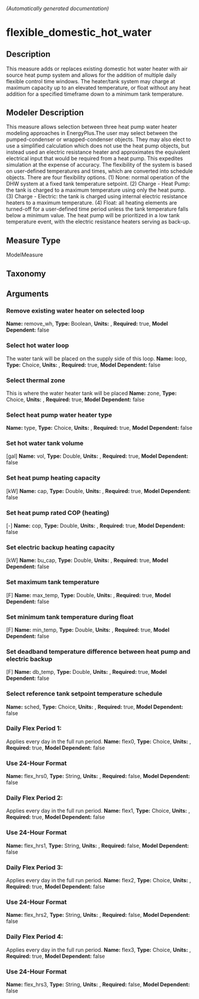 

###### (Automatically generated documentation)

# flexible_domestic_hot_water

## Description
This measure adds or replaces existing domestic hot water heater with air source heat pump system and allows for the addition of multiple daily flexible control time windows. The heater/tank system may charge at maximum capacity up to an elevated temperature, or float without any heat addition for a specified timeframe down to a minimum tank temperature.

## Modeler Description
This measure allows selection between three heat pump water heater modeling approaches in EnergyPlus.The user may select between the pumped-condenser or wrapped-condenser objects. They may also elect to use a simplified calculation which does not use the heat pump objects, but instead used an electric resistance heater and approximates the equivalent electrical input that would be required from a heat pump. This expedites simulation at the expense of accuracy. 
The flexibility of the system is based on user-defined temperatures and times, which are converted into schedule objects. There are four flexibility options. (1) None: normal operation of the DHW system at a fixed tank temperature setpoint. (2) Charge - Heat Pump: the tank is charged to a maximum temperature using only the heat pump. (3) Charge - Electric: the tank is charged using internal electric resistance heaters to a maximum temperature. (4) Float: all heating elements are turned-off for a user-defined time period unless the tank temperature falls below a minimum value. The heat pump will be prioritized in a low tank temperature event, with the electric resistance heaters serving as back-up. 


## Measure Type
ModelMeasure

## Taxonomy


## Arguments


### Remove existing water heater on selected loop

**Name:** remove_wh,
**Type:** Boolean,
**Units:** ,
**Required:** true,
**Model Dependent:** false

### Select hot water loop
The water tank will be placed on the supply side of this loop.
**Name:** loop,
**Type:** Choice,
**Units:** ,
**Required:** true,
**Model Dependent:** false

### Select thermal zone
This is where the water heater tank will be placed
**Name:** zone,
**Type:** Choice,
**Units:** ,
**Required:** true,
**Model Dependent:** false

### Select heat pump water heater type

**Name:** type,
**Type:** Choice,
**Units:** ,
**Required:** true,
**Model Dependent:** false

### Set hot water tank volume
[gal]
**Name:** vol,
**Type:** Double,
**Units:** ,
**Required:** true,
**Model Dependent:** false

### Set heat pump heating capacity
[kW]
**Name:** cap,
**Type:** Double,
**Units:** ,
**Required:** true,
**Model Dependent:** false

### Set heat pump rated COP (heating)
[-]
**Name:** cop,
**Type:** Double,
**Units:** ,
**Required:** true,
**Model Dependent:** false

### Set electric backup heating capacity
[kW]
**Name:** bu_cap,
**Type:** Double,
**Units:** ,
**Required:** true,
**Model Dependent:** false

### Set maximum tank temperature
[F]
**Name:** max_temp,
**Type:** Double,
**Units:** ,
**Required:** true,
**Model Dependent:** false

### Set minimum tank temperature during float
[F]
**Name:** min_temp,
**Type:** Double,
**Units:** ,
**Required:** true,
**Model Dependent:** false

### Set deadband temperature difference between heat pump and electric backup
[F]
**Name:** db_temp,
**Type:** Double,
**Units:** ,
**Required:** true,
**Model Dependent:** false

### Select reference tank setpoint temperature schedule

**Name:** sched,
**Type:** Choice,
**Units:** ,
**Required:** true,
**Model Dependent:** false

### Daily Flex Period 1:
Applies every day in the full run period.
**Name:** flex0,
**Type:** Choice,
**Units:** ,
**Required:** true,
**Model Dependent:** false

### Use 24-Hour Format

**Name:** flex_hrs0,
**Type:** String,
**Units:** ,
**Required:** false,
**Model Dependent:** false

### Daily Flex Period 2:
Applies every day in the full run period.
**Name:** flex1,
**Type:** Choice,
**Units:** ,
**Required:** true,
**Model Dependent:** false

### Use 24-Hour Format

**Name:** flex_hrs1,
**Type:** String,
**Units:** ,
**Required:** false,
**Model Dependent:** false

### Daily Flex Period 3:
Applies every day in the full run period.
**Name:** flex2,
**Type:** Choice,
**Units:** ,
**Required:** true,
**Model Dependent:** false

### Use 24-Hour Format

**Name:** flex_hrs2,
**Type:** String,
**Units:** ,
**Required:** false,
**Model Dependent:** false

### Daily Flex Period 4:
Applies every day in the full run period.
**Name:** flex3,
**Type:** Choice,
**Units:** ,
**Required:** true,
**Model Dependent:** false

### Use 24-Hour Format

**Name:** flex_hrs3,
**Type:** String,
**Units:** ,
**Required:** false,
**Model Dependent:** false




